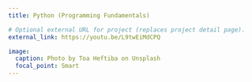 ```yaml
---
title: Python (Programming Fundamentals)

# Optional external URL for project (replaces project detail page).
external_link: https://youtu.be/L9twEiMdCPQ

image:
  caption: Photo by Toa Heftiba on Unsplash
  focal_point: Smart
---
```

